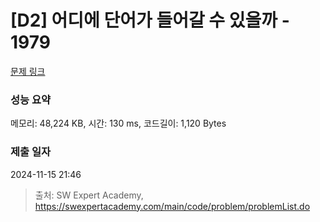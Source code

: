 # [D2] 어디에 단어가 들어갈 수 있을까 - 1979 

[문제 링크](https://swexpertacademy.com/main/code/problem/problemDetail.do?contestProbId=AV5PuPq6AaQDFAUq) 

### 성능 요약

메모리: 48,224 KB, 시간: 130 ms, 코드길이: 1,120 Bytes

### 제출 일자

2024-11-15 21:46



> 출처: SW Expert Academy, https://swexpertacademy.com/main/code/problem/problemList.do